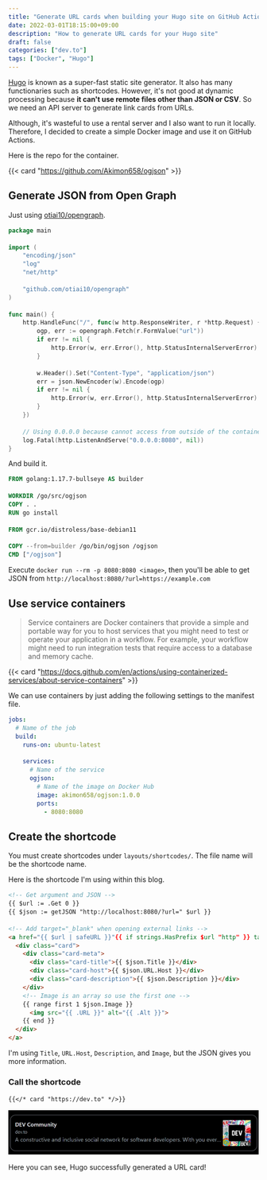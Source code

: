```yaml
---
title: "Generate URL cards when building your Hugo site on GitHub Actions"
date: 2022-03-01T18:15:00+09:00
description: "How to generate URL cards for your Hugo site"
draft: false
categories: ["dev.to"]
tags: ["Docker", "Hugo"]
---
```


[Hugo](https://gohugo.io) is known as a super-fast static site generator.
It also has many functionaries such as shortcodes.
However, it's not good at dynamic processing because **it can't use remote files other than JSON or CSV**.
So we need an API server to generate link cards from URLs.

Although, it's wasteful to use a rental server and I also want to run it locally.
Therefore, I decided to create a simple Docker image and use it on GitHub Actions.

Here is the repo for the container.

{{< card "https://github.com/Akimon658/ogjson" >}}

## Generate JSON from Open Graph

Just using [otiai10/opengraph](https://github.com/otiai10/opengraph).

```go
package main

import (
	"encoding/json"
	"log"
	"net/http"

	"github.com/otiai10/opengraph"
)

func main() {
	http.HandleFunc("/", func(w http.ResponseWriter, r *http.Request) {
		ogp, err := opengraph.Fetch(r.FormValue("url"))
		if err != nil {
			http.Error(w, err.Error(), http.StatusInternalServerError)
		}

		w.Header().Set("Content-Type", "application/json")
		err = json.NewEncoder(w).Encode(ogp)
		if err != nil {
			http.Error(w, err.Error(), http.StatusInternalServerError)
		}
	})

	// Using 0.0.0.0 because cannot access from outside of the container via localhost or 127.0.0.1. Please tell me better solution if you know
	log.Fatal(http.ListenAndServe("0.0.0.0:8080", nil))
}
```

And build it.

```dockerfile
FROM golang:1.17.7-bullseye AS builder

WORKDIR /go/src/ogjson
COPY . .
RUN go install

FROM gcr.io/distroless/base-debian11

COPY --from=builder /go/bin/ogjson /ogjson
CMD ["/ogjson"]
```

Execute `docker run --rm -p 8080:8080 <image>`, then you'll be able to get JSON from `http://localhost:8080/?url=https://example.com`

## Use service containers

> Service containers are Docker containers that provide a simple and portable way for you to host services that you might need to test or operate your application in a workflow. For example, your workflow might need to run integration tests that require access to a database and memory cache.

{{< card "https://docs.github.com/en/actions/using-containerized-services/about-service-containers" >}}

We can use containers by just adding the following settings to the manifest file.

```yaml
jobs:
  # Name of the job
  build:
    runs-on: ubuntu-latest

    services:
      # Name of the service
      ogjson:
        # Name of the image on Docker Hub
        image: akimon658/ogjson:1.0.0
        ports:
          - 8080:8080
```

## Create the shortcode

You must create shortcodes under `layouts/shortcodes/`.
The file name will be the shortcode name.

Here is the shortcode I'm using within this blog.

```html
<!-- Get argument and JSON -->
{{ $url := .Get 0 }}
{{ $json := getJSON "http://localhost:8080/?url=" $url }}

<!-- Add target="_blank" when opening external links -->
<a href="{{ $url | safeURL }}"{{ if strings.HasPrefix $url "http" }} target="_blank" rel="noopener noreferrer"{{ end }}>
  <div class="card">
    <div class="card-meta">
      <div class="card-title">{{ $json.Title }}</div>
      <div class="card-host">{{ $json.URL.Host }}</div>
      <div class="card-description">{{ $json.Description }}</div>
    </div>
    <!-- Image is an array so use the first one -->
    {{ range first 1 $json.Image }}
      <img src="{{ .URL }}" alt="{{ .Alt }}">
    {{ end }}
  </div>
</a>
```

I'm using `Title`, `URL.Host`, `Description`, and `Image`, but the JSON gives you more information.

### Call the shortcode

```markdown
{{</* card "https://dev.to" */>}}
```

![Generated card](./dev-card.webp)

Here you can see, Hugo successfully generated a URL card!
